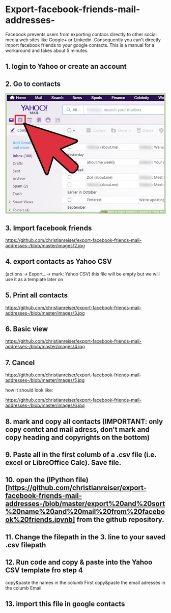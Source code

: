 # Export-facebook-friends-mail-addresses-
Facebook prevents users from exporting contacs directly to other social media web sites like Google+ or Linkedin. Consequently you can't directly import facebook friends to your google contacts. This is a manual for a workaround and takes about 5 minutes.

## 1. login to Yahoo or create an account
## 2. Go to contacts

![](https://github.com/christianreiser/export-facebook-friends-mail-addresses-/blob/master/images/1.jpg)

## 3. Import facebook friends

https://github.com/christianreiser/export-facebook-friends-mail-addresses-/blob/master/images/2.jpg

## 4. export contacts as Yahoo CSV 
(actions -> Export...-> mark: Yahoo CSV)
this file will be empty but we will use it as a template later on

## 5. Print all contacts

https://github.com/christianreiser/export-facebook-friends-mail-addresses-/blob/master/images/3.jpg

## 6. Basic view

https://github.com/christianreiser/export-facebook-friends-mail-addresses-/blob/master/images/4.jpg

## 7. Cancel

https://github.com/christianreiser/export-facebook-friends-mail-addresses-/blob/master/images/5.jpg

how it should look like:

https://github.com/christianreiser/export-facebook-friends-mail-addresses-/blob/master/images/6.jpg

## 8. mark and copy all contacts (IMPORTANT: only copy contct and mail adress, don't mark and copy heading and copyrights on the bottom)

## 9. Paste all in the first columb of a .csv file (i.e. excel or LibreOffice Calc). Save file.

## 10. open the (IPython file)[https://github.com/christianreiser/export-facebook-friends-mail-addresses-/blob/master/export%20and%20sort%20name%20and%20mail%20from%20facebook%20friends.ipynb] from the github repository.

## 11. Change the filepath in the 3. line to your saved .csv filepath

## 12. Run code and copy & paste into the Yahoo CSV template fro step 4
copy&paste the names in the columb First
copy&paste the email adresses in the columb Email

## 13. import this file in google contacts

